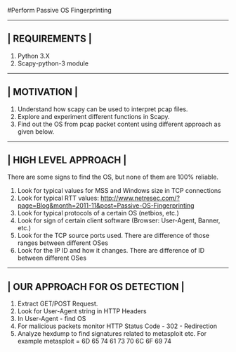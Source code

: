 #Perform Passive OS Fingerprinting

----------------
| REQUIREMENTS |
----------------

1. Python 3.X
2. Scapy-python-3 module

--------------
| MOTIVATION |
--------------

1. Understand how scapy can be used to interpret pcap files.
2. Explore and experiment different functions in Scapy.
3. Find out the OS from pcap packet content using different approach as given below.

-----------------------
| HIGH LEVEL APPROACH |
-----------------------

There are some signs to find the OS, but none of them are 100% reliable.
  1. Look for typical values for MSS and Windows size in TCP connections
  2. Look for typical RTT values:	http://www.netresec.com/?page=Blog&month=2011-11&post=Passive-OS-Fingerprinting
  3. Look for typical protocols of a certain OS (netbios, etc.)
  4. Look for sign of certain client software (Browser: User-Agent, Banner, etc.)
  5. Look for the TCP source ports used. There are difference of those ranges between different OSes
  6. Look for the IP ID and how it changes. There are difference of ID between different OSes
	
---------------------------------
| OUR APPROACH FOR OS DETECTION |
---------------------------------

1. Extract GET/POST Request.
2. Look for User-Agent string in HTTP Headers
3. In User-Agent - find OS
4. For malicious packets monitor HTTP Status Code - 302 - Redirection
5. Analyze hexdump to find signatures related to metasploit etc. For example metasploit = 6D 65 74 61 73 70 6C 6F 69 74
